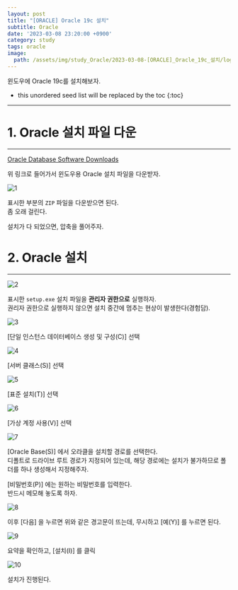 ```yaml
---
layout: post
title: "[ORACLE] Oracle 19c 설치"
subtitle: Oracle
date: '2023-03-08 23:20:00 +0900'
category: study
tags: oracle
image:
  path: /assets/img/study_Oracle/2023-03-08-[ORACLE]_Oracle_19c_설치/logo.png
---
```


윈도우에 Oracle 19c를 설치해보자.

<!--more-->

* this unordered seed list will be replaced by the toc
{:toc}

<hr/>

# 1. Oracle 설치 파일 다운
---

[Oracle Database Software Downloads](https://www.oracle.com/kr/database/technologies/oracle-database-software-downloads.html)

위 링크로 들어가서 윈도우용 Oracle 설치 파일을 다운받자.

![1](/assets/img/study_Oracle/2023-03-08-[ORACLE]_Oracle_19c_설치/1.png)

표시한 부분의 `ZIP` 파일을 다운받으면 된다.<br>
좀 오래 걸린다.<br>

설치가 다 되었으면, 압축을 풀어주자.

# 2. Oracle 설치
---

![2](/assets/img/study_Oracle/2023-03-08-[ORACLE]_Oracle_19c_설치/2.png)

표시한 `setup.exe` 설치 파일을 **관리자 권한으로** 실행하자.<br>
권리자 권한으로 실행하지 않으면 설치 중간에 멈추는 현상이 발생한다(경험담).

![3](/assets/img/study_Oracle/2023-03-08-[ORACLE]_Oracle_19c_설치/3.png)

[단일 인스턴스 데이터베이스 생성 및 구성(C)] 선택

![4](/assets/img/study_Oracle/2023-03-08-[ORACLE]_Oracle_19c_설치/4.png)

[서버 클래스(S)] 선택

![5](/assets/img/study_Oracle/2023-03-08-[ORACLE]_Oracle_19c_설치/5.png)

[표준 설치(T)] 선택

![6](/assets/img/study_Oracle/2023-03-08-[ORACLE]_Oracle_19c_설치/6.png)

[가상 계정 사용(V)] 선택

![7](/assets/img/study_Oracle/2023-03-08-[ORACLE]_Oracle_19c_설치/7.png)

[Oracle Base(S)] 에서 오라클을 설치할 경로를 선택한다.<br>
디폴트로 드라이브 루트 경로가 지정되어 있는데, 해당 경로에는 설치가 불가하므로 폴더를 하나 생성해서 지정해주자.

[비밀번호(P)] 에는 원하는 비밀번호를 입력한다.<br>
반드시 메모해 놓도록 하자.

![8](/assets/img/study_Oracle/2023-03-08-[ORACLE]_Oracle_19c_설치/8.png)

이후 [다음] 을 누르면 위와 같은 경고문이 뜨는데, 무시하고 [예(Y)] 를 누르면 된다.

![9](/assets/img/study_Oracle/2023-03-08-[ORACLE]_Oracle_19c_설치/9.png)

요약을 확인하고, [설치(I)] 를 클릭

![10](/assets/img/study_Oracle/2023-03-08-[ORACLE]_Oracle_19c_설치/10.png)

설치가 진행된다.<br>

